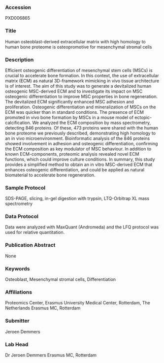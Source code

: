 ### Accession
PXD006865

### Title
Human osteoblast-derived extracellular matrix with high homology to human bone proteome is osteopromotive for mesenchymal stromal cells

### Description
Efficient osteogenic differentiation of mesenchymal stem cells (MSCs) is crucial to accelerate bone formation. In this context, the use of extracellular matrix (ECM) as natural 3D-framework mimicking in vivo tissue architecture is of interest. The aim of this study was to generate a devitalized human osteogenic MSC-derived ECM and to investigate its impact on MSC osteogenic differentiation to improve MSC properties in bone regeneration. The devitalized ECM significantly enhanced MSC adhesion and proliferation. Osteogenic differentiation and mineralization of MSCs on the ECM was quicker than in standard conditions. The presence of ECM promoted in vivo bone formation by MSCs in a mouse model of ectopic-calcification. We analyzed the ECM composition by mass spectrometry, detecting 846 proteins. Of these, 473 proteins were shared with the human bone proteome we previously described, demonstrating high homology to an in vivo microenvironment. Bioinformatic analysis of the 846 proteins showed involvement in adhesion and osteogenic differentiation, confirming the ECM composition as key modulator of MSC behaviour. In addition to known ECM-components, proteomic analysis revealed novel ECM functions, which could improve culture conditions. In summary, this study provides a simplified method to obtain an in vitro MSC-derived ECM that enhances osteogenic differentiation, and could be applied as natural biomaterial to accelerate bone regeneration.

### Sample Protocol
SDS-PAGE, slicing, in-gel digestion with trypsin, LTQ-Orbitrap XL mass spectrometry

### Data Protocol
Data were analyzed with MaxQuant (Andromeda) and the LFQ protocol was used for relative quantitation.

### Publication Abstract
None

### Keywords
Osteoblast, Mesenchymal stromal cells, Differentiation

### Affiliations
Proteomics Center, Erasmus University Medical Center, Rotterdam, The Netherlands
Erasmus MC, Rotterdam

### Submitter
Jeroen Demmers

### Lab Head
Dr Jeroen Demmers
Erasmus MC, Rotterdam


